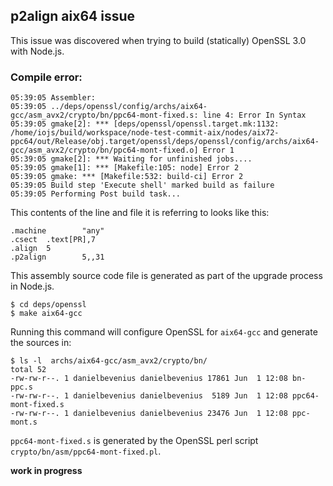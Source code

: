 ## p2align aix64 issue
This issue was discovered when trying to build (statically) OpenSSL 3.0 with
Node.js. 

### Compile error:
```console
05:39:05 Assembler:
05:39:05 ../deps/openssl/config/archs/aix64-gcc/asm_avx2/crypto/bn/ppc64-mont-fixed.s: line 4: Error In Syntax 
05:39:05 gmake[2]: *** [deps/openssl/openssl.target.mk:1132: /home/iojs/build/workspace/node-test-commit-aix/nodes/aix72-ppc64/out/Release/obj.target/openssl/deps/openssl/config/archs/aix64-gcc/asm_avx2/crypto/bn/ppc64-mont-fixed.o] Error 1
05:39:05 gmake[2]: *** Waiting for unfinished jobs....
05:39:05 gmake[1]: *** [Makefile:105: node] Error 2
05:39:05 gmake: *** [Makefile:532: build-ci] Error 2
05:39:05 Build step 'Execute shell' marked build as failure
05:39:05 Performing Post build task...
```

This contents of the line and file it is referring to looks like this:
```assembly
.machine        "any"                                                           
.csect  .text[PR],7                                                                
.align  5                                                                          
.p2align        5,,31
```

This assembly source code file is generated as part of the upgrade process
in Node.js.
```console
$ cd deps/openssl
$ make aix64-gcc
```
Running this command will configure OpenSSL for `aix64-gcc` and generate the
sources in:
```console
$ ls -l  archs/aix64-gcc/asm_avx2/crypto/bn/
total 52
-rw-rw-r--. 1 danielbevenius danielbevenius 17861 Jun  1 12:08 bn-ppc.s
-rw-rw-r--. 1 danielbevenius danielbevenius  5189 Jun  1 12:08 ppc64-mont-fixed.s
-rw-rw-r--. 1 danielbevenius danielbevenius 23476 Jun  1 12:08 ppc-mont.s
```
`ppc64-mont-fixed.s` is generated by the OpenSSL perl script
`crypto/bn/asm/ppc64-mont-fixed.pl`.

__work in progress__
